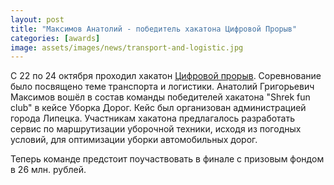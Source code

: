 ```yaml
---
layout: post
title: "Максимов Анатолий - победитель хакатона Цифровой Прорыв"
categories: [awards]
image: assets/images/news/transport-and-logistic.jpg
---
```


С 22 по 24 октября проходил хакатон [Цифровой прорыв](https://leadersofdigital.ru/event/63011). Соревнование было посвящено теме транспорта и логистики. Анатолий Григорьевич Максимов вошёл в состав команды победителей хакатона "Shrek fun club" в кейсе Уборка Дорог. Кейс был организован администрацией города Липецка. Участникам хакатона предлагалось разработать сервис по маршрутизации уборочной техники, исходя из погодных условий, для оптимизации уборки автомобильных дорог. 

Теперь команде предстоит поучаствовать в финале с призовым фондом в 26 млн. рублей. 